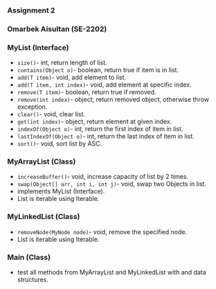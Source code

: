 ### Assignment 2
### Omarbek Aisultan (SE-2202) 

### MyList (Interface)
- ```size()```- int, return length of list.
- ```contains(Object o)```- boolean, return true if item is in list.
- ```add(T item)```- void, add element to list.
- ```add(T item, int index)```- void, add element at specific index.
- ```remove(T item)```- boolean, return true if removed.
- ```remove(int index)```- object, return removed object, otherwise throw exception.
- ```clear()```- void, clear list.
- ```get(int index)```- object, return element at given index.
- ```indexOf(Object o)```- int, return the first index of item in list.
- ```lastIndexOf(Object o)```- int, return the last index of item in list.
- ```sort()```- void, sort list by ASC.
### MyArrayList (Class)
- ```increaseBuffer()```- void, increase capacity of list by 2 times.
- ```swap(Object[] arr, int i, int j)```- void, swap two Objects in list.
- implements MyList (Interface).
- List is iterable using Iterable.
### MyLinkedList (Class)
- ```removeNode(MyNode node)```- void, remove the specified node.
- List is iterable using Iterable.
### Main (Class)
- test all methods from MyArrayList and MyLinkedList with <Integer> and <String> data structures.
